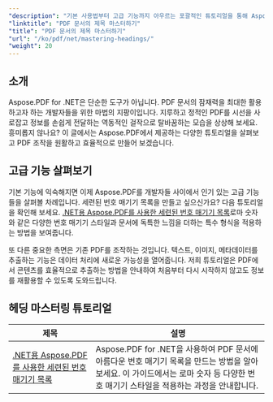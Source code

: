 ```yaml
---
"description": "기본 사용법부터 고급 기능까지 아우르는 포괄적인 튜토리얼을 통해 Aspose.PDF for .NET의 잠재력을 최대한 활용해 보세요. PDF 편집 실력을 향상시켜 보세요."
"linktitle": "PDF 문서의 제목 마스터하기"
"title": "PDF 문서의 제목 마스터하기"
"url": "/ko/pdf/net/mastering-headings/"
"weight": 20
---
```


## 소개

Aspose.PDF for .NET은 단순한 도구가 아닙니다. PDF 문서의 잠재력을 최대한 활용하고자 하는 개발자들을 위한 마법의 지팡이입니다. 지루하고 정적인 PDF를 시선을 사로잡고 정보를 손쉽게 전달하는 역동적인 걸작으로 탈바꿈하는 모습을 상상해 보세요. 흥미롭지 않나요? 이 글에서는 Aspose.PDF에서 제공하는 다양한 튜토리얼을 살펴보고 PDF 조작을 원활하고 효율적으로 만들어 보겠습니다.


## 고급 기능 살펴보기

기본 기능에 익숙해지면 이제 Aspose.PDF를 개발자들 사이에서 인기 있는 고급 기능들을 살펴볼 차례입니다. 세련된 번호 매기기 목록을 만들고 싶으신가요? 다음 튜토리얼을 확인해 보세요. [.NET용 Aspose.PDF를 사용한 세련된 번호 매기기 목록](./stylish-numbered-lists/)로마 숫자와 같은 다양한 번호 매기기 스타일과 문서에 독특한 느낌을 더하는 특수 형식을 적용하는 방법을 보여줍니다.

또 다른 중요한 측면은 기존 PDF를 조작하는 것입니다. 텍스트, 이미지, 메타데이터를 추출하는 기능은 데이터 처리에 새로운 가능성을 열어줍니다. 저희 튜토리얼은 PDF에서 콘텐츠를 효율적으로 추출하는 방법을 안내하여 처음부터 다시 시작하지 않고도 정보를 재활용할 수 있도록 도와드립니다.

## 헤딩 마스터링 튜토리얼
| 제목 | 설명 |
| --- | --- | 
| [.NET용 Aspose.PDF를 사용한 세련된 번호 매기기 목록](./stylish-numbered-lists/) | Aspose.PDF for .NET을 사용하여 PDF 문서에 아름다운 번호 매기기 목록을 만드는 방법을 알아보세요. 이 가이드에서는 로마 숫자 등 다양한 번호 매기기 스타일을 적용하는 과정을 안내합니다. |